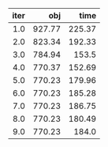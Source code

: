 |  iter |      obj |     time |
| -----:| --------:| --------:|
| $1.0$ | $927.77$ | $225.37$ |
| $2.0$ | $823.34$ | $192.33$ |
| $3.0$ | $784.94$ |  $153.5$ |
| $4.0$ | $770.37$ | $152.69$ |
| $5.0$ | $770.23$ | $179.96$ |
| $6.0$ | $770.23$ | $185.28$ |
| $7.0$ | $770.23$ | $186.75$ |
| $8.0$ | $770.23$ | $180.49$ |
| $9.0$ | $770.23$ |  $184.0$ |

